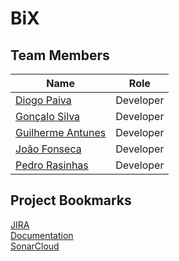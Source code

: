 # BiX

## Team Members

| Name  | Role         |
|-------|--------------|
| [Diogo Paiva](https://github.com/DiogoPaiva21) | Developer | 
| [Gonçalo Silva](https://github.com/GoncaloSilva25) | Developer |
| [Guilherme Antunes](https://github.com/SysteM1922) | Developer |
| [João Fonseca](https://github.com/joaompfonseca) | Developer |
| [Pedro Rasinhas](https://github.com/r4sinhas) | Developer |

## Project Bookmarks

[JIRA](https://es-project.atlassian.net/jira/software/projects/ES/boards/1)  
[Documentation](https://es-project-x.github.io/documentation/)  
[SonarCloud](https://sonarcloud.io/project/overview?id=ES-Project-X_web-ui)  
